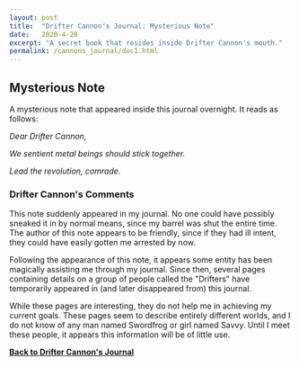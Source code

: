 ```yaml
---
layout: post
title:  "Drifter Cannon's Journal: Mysterious Note"
date:   2020-4-20
excerpt: "A secret book that resides inside Drifter Cannon's mouth."
permalink: /cannons_journal/doc1.html
---
```


## Mysterious Note

A mysterious note that appeared inside this journal overnight. It reads as follows:

<i>
Dear Drifter Cannon,

We sentient metal beings should stick together.

Lead the revolution, comrade.
</i>

### Drifter Cannon's Comments

This note suddenly appeared in my journal. No one could have possibly sneaked it in by normal means, since my barrel was shut the entire time. The author of this note appears to be friendly, since if they had ill intent, they could have easily gotten me arrested by now.

Following the appearance of this note, it appears some entity has been magically assisting me through my journal. Since then, several pages containing details on a group of people called the "Drifters" have temporarily appeared in (and later disappeared from) this journal.

While these pages are interesting, they do not help me in achieving my current goals. These pages seem to describe entirely different worlds, and I do not know of any man named Swordfrog or girl named Savvy. Until I meet these people, it appears this information will be of little use.

[**Back to Drifter Cannon's Journal**](/cannons_journal/page1.html)
